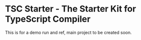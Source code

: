 # TSC Starter - The Starter Kit for TypeScript Compiler

This is for a demo run and ref, main project to be created soon.
